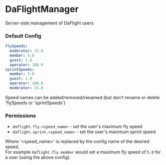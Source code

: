 DaFlightManager
===============
Server-side management of DaFlight users

### Default Config
```yml
flySpeeds:
  moderator: 15.0
  member: 5.0
  guest: 1.0
  operator: 100.0
sprintSpeeds:
  member: 5.0
  guest: 1.0
  operator: 100.0
  moderator: 15.0
```
Speed names can be added/removed/renamed (but don't rename or delete 'flySpeeds or 'sprintSpeeds')

### Permissions
- `daflight.fly.<speed_name>` - set the user's maximum fly speed  
- `daflight.sprint.<speed_name>` -  set the user's maximum sprint speed  

Where '<speed_name>' is replaced by the config name of the desired speed.  
For example `daflight.fly.member` would set a maximum fly speed of `5.0` for a user (using the above config).
